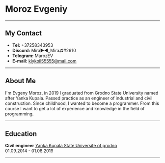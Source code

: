 # Moroz Evgeniy

----

## My Contact

* **Tel:** +37258343953
* **Discord:** Mira►◄_Mira♫#2910
* **Telegram:** MarozEV
* **E-mail:** klykoil55555@mail.com

----

## About Me

I'm Evgeny Moroz, in 2019 I graduated from Grodno State University named after Yanka Kupala. Passed practice as an engineer of industrial and civil construction.
Since childhood, I wanted to become a programmer.
From this course I want to get a lot of experience and knowledge in the field of programming.

---

## Education
**Civil engineer**
[Yanka Kupala State Universite of grodno](https://www.grsu.by/)      
01.09.2014 - 01.08.2019

----
